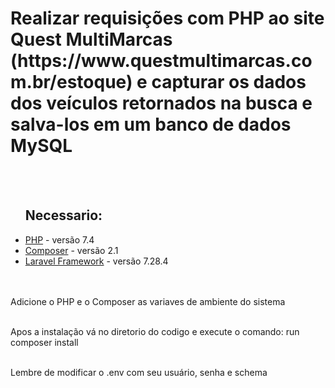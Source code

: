 <h1>Realizar requisições com PHP ao site Quest MultiMarcas (https://www.questmultimarcas.com.br/estoque) e capturar os dados dos veículos retornados na busca e salva-los em um banco de dados MySQL </h1>
</br></br>
<ul><h2>Necessario:</h2>
    <li><a href="https://www.php.net/downloads.php">PHP</a> - versão 7.4</li>
    <li><a href="https://getcomposer.org/download/">Composer</a> - versão 2.1</li>
    <li><a href="https://laravel.com/docs/7.x">Laravel Framework</a> - versão 7.28.4</li>
</ul>
</br></br>
Adicione o PHP e o Composer as variaves de ambiente do sistema</br></br>

Apos a instalação vá no diretorio do codigo e execute o comando: run composer install</br></br>

Lembre de modificar o .env com seu usuário, senha e schema
